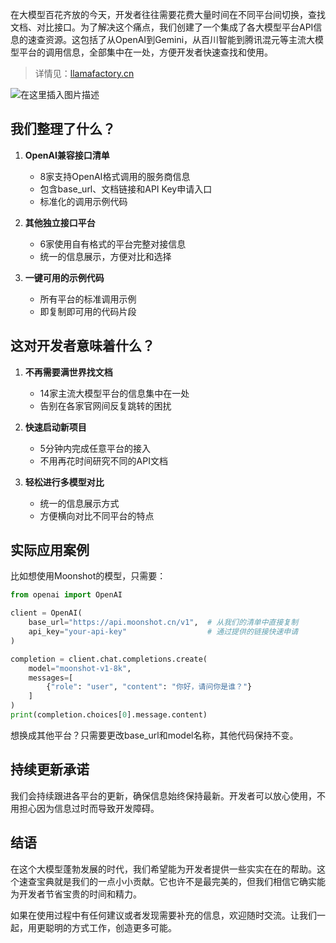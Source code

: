 在大模型百花齐放的今天，开发者往往需要花费大量时间在不同平台间切换，查找文档、对比接口。为了解决这个痛点，我们创建了一个集成了各大模型平台API信息的速查资源。这包括了从OpenAI到Gemini，从百川智能到腾讯混元等主流大模型平台的调用信息，全部集中在一处，方便开发者快速查找和使用。

> 详情见：[llamafactory.cn](https://www.llamafactory.cn/llm-integration/overview.html)

![在这里插入图片描述](https://i-blog.csdnimg.cn/direct/2c73307d6c6e4b2ebcf7f121051f2e41.png#pic_center)


## 我们整理了什么？

1. **OpenAI兼容接口清单**
   - 8家支持OpenAI格式调用的服务商信息
   - 包含base_url、文档链接和API Key申请入口
   - 标准化的调用示例代码

2. **其他独立接口平台**
   - 6家使用自有格式的平台完整对接信息
   - 统一的信息展示，方便对比和选择

3. **一键可用的示例代码**
   - 所有平台的标准调用示例
   - 即复制即可用的代码片段

## 这对开发者意味着什么？

1. **不再需要满世界找文档**
   - 14家主流大模型平台的信息集中在一处
   - 告别在各家官网间反复跳转的困扰

2. **快速启动新项目**
   - 5分钟内完成任意平台的接入
   - 不用再花时间研究不同的API文档

3. **轻松进行多模型对比**
   - 统一的信息展示方式
   - 方便横向对比不同平台的特点

## 实际应用案例

比如想使用Moonshot的模型，只需要：

```python
from openai import OpenAI

client = OpenAI(
    base_url="https://api.moonshot.cn/v1",  # 从我们的清单中直接复制
    api_key="your-api-key"                  # 通过提供的链接快速申请
)

completion = client.chat.completions.create(
    model="moonshot-v1-8k",
    messages=[
        {"role": "user", "content": "你好，请问你是谁？"}
    ]
)
print(completion.choices[0].message.content)
```

想换成其他平台？只需要更改base_url和model名称，其他代码保持不变。

## 持续更新承诺

我们会持续跟进各平台的更新，确保信息始终保持最新。开发者可以放心使用，不用担心因为信息过时而导致开发障碍。

## 结语

在这个大模型蓬勃发展的时代，我们希望能为开发者提供一些实实在在的帮助。这个速查宝典就是我们的一点小小贡献。它也许不是最完美的，但我们相信它确实能为开发者节省宝贵的时间和精力。

如果在使用过程中有任何建议或者发现需要补充的信息，欢迎随时交流。让我们一起，用更聪明的方式工作，创造更多可能。